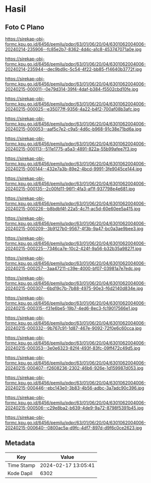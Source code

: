 # Hasil

## Foto C Plano

https://sirekap-obj-formc.kpu.go.id/6456/pemilu/pdpr/63/01/06/20/04/6301062004006-20240214-235906--fc85e2b7-8362-4d4c-a1c8-453747071a0e.jpg

https://sirekap-obj-formc.kpu.go.id/6456/pemilu/pdpr/63/01/06/20/04/6301062004006-20240214-235944--dec9bd9c-5c54-4f22-bb85-f14640b3772f.jpg

https://sirekap-obj-formc.kpu.go.id/6456/pemilu/pdpr/63/01/06/20/04/6301062004006-20240215-000011--0e79d314-39f4-4daf-b384-f5502cbd10fe.jpg

https://sirekap-obj-formc.kpu.go.id/6456/pemilu/pdpr/63/01/06/20/04/6301062004006-20240215-000025--e35077ff-9356-4a22-b4f2-700af08b3afc.jpg

https://sirekap-obj-formc.kpu.go.id/6456/pemilu/pdpr/63/01/06/20/04/6301062004006-20240215-000053--aaf5c7e2-c9a5-4d6c-b968-91c38e71bd6a.jpg

https://sirekap-obj-formc.kpu.go.id/6456/pemilu/pdpr/63/01/06/20/04/6301062004006-20240215-000113--511e1775-a5a3-4891-822a-55b99afee7f3.jpg

https://sirekap-obj-formc.kpu.go.id/6456/pemilu/pdpr/63/01/06/20/04/6301062004006-20240215-000144--432e7a3b-89e2-4bcd-9991-3fe9045ce144.jpg

https://sirekap-obj-formc.kpu.go.id/6456/pemilu/pdpr/63/01/06/20/04/6301062004006-20240215-000135--2c00fd11-96f1-4fa3-af1f-937798e4e681.jpg

https://sirekap-obj-formc.kpu.go.id/6456/pemilu/pdpr/63/01/06/20/04/6301062004006-20240215-000226--b8bdbf4f-22a5-4c7f-ac5d-60e60ee5a415.jpg

https://sirekap-obj-formc.kpu.go.id/6456/pemilu/pdpr/63/01/06/20/04/6301062004006-20240215-000209--3b9127b0-9567-4f3b-9a47-bc0a3ae9bee3.jpg

https://sirekap-obj-formc.kpu.go.id/6456/pemilu/pdpr/63/01/06/20/04/6301062004006-20240215-000225--7346ca7e-10c2-424f-9a56-b32b35a9827f.jpg

https://sirekap-obj-formc.kpu.go.id/6456/pemilu/pdpr/63/01/06/20/04/6301062004006-20240215-000257--3aa47211-c39e-4000-bf07-03981a7e7edc.jpg

https://sirekap-obj-formc.kpu.go.id/6456/pemilu/pdpr/63/01/06/20/04/6301062004006-20240215-000307--6bd19c7b-7b88-4975-90e3-f6d2140d834e.jpg

https://sirekap-obj-formc.kpu.go.id/6456/pemilu/pdpr/63/01/06/20/04/6301062004006-20240215-000315--f31e6be5-19b7-4ed6-8ec3-fc19017566e1.jpg

https://sirekap-obj-formc.kpu.go.id/6456/pemilu/pdpr/63/01/06/20/04/6301062004006-20240215-000332--9b767c91-1d87-467e-9092-72f0e6c60cca.jpg

https://sirekap-obj-formc.kpu.go.id/6456/pemilu/pdpr/63/01/06/20/04/6301062004006-20240215-000353--3e0e6323-82f4-493f-83fc-09ff472c49d5.jpg

https://sirekap-obj-formc.kpu.go.id/6456/pemilu/pdpr/63/01/06/20/04/6301062004006-20240215-000407--f2608236-2302-46b6-926e-1d159987d053.jpg

https://sirekap-obj-formc.kpu.go.id/6456/pemilu/pdpr/63/01/06/20/04/6301062004006-20240215-000446--ebc143e0-3b83-4b56-adbc-3a7adc90c396.jpg

https://sirekap-obj-formc.kpu.go.id/6456/pemilu/pdpr/63/01/06/20/04/6301062004006-20240215-000506--c29e8ba2-b639-4de9-9a72-8798f5391b45.jpg

https://sirekap-obj-formc.kpu.go.id/6456/pemilu/pdpr/63/01/06/20/04/6301062004006-20240215-000640--0800ac5a-d9fc-4df7-897d-d9f6c0ce2623.jpg


## Metadata

| Key        | Value               |
| ---------- | ------------------- |
| Time Stamp | 2024-02-17 13:05:41 |
| Kode Dapil | 6302                |



